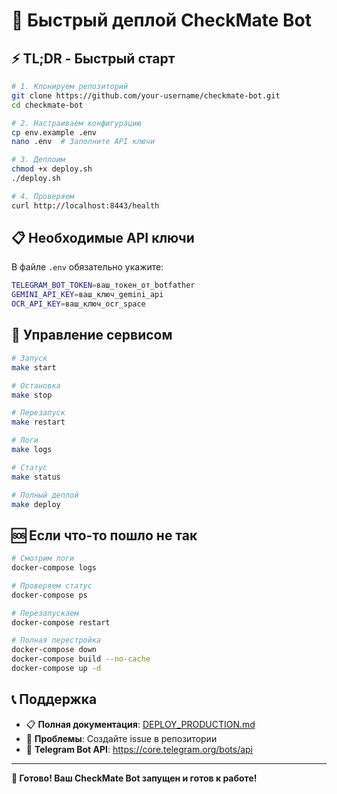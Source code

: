 # 🚀 Быстрый деплой CheckMate Bot

## ⚡ TL;DR - Быстрый старт

```bash
# 1. Клонируем репозиторий
git clone https://github.com/your-username/checkmate-bot.git
cd checkmate-bot

# 2. Настраиваем конфигурацию
cp env.example .env
nano .env  # Заполните API ключи

# 3. Деплоим
chmod +x deploy.sh
./deploy.sh

# 4. Проверяем
curl http://localhost:8443/health
```

## 📋 Необходимые API ключи

В файле `.env` обязательно укажите:

```bash
TELEGRAM_BOT_TOKEN=ваш_токен_от_botfather
GEMINI_API_KEY=ваш_ключ_gemini_api
OCR_API_KEY=ваш_ключ_ocr_space
```

## 🔧 Управление сервисом

```bash
# Запуск
make start

# Остановка
make stop

# Перезапуск
make restart

# Логи
make logs

# Статус
make status

# Полный деплой
make deploy
```

## 🆘 Если что-то пошло не так

```bash
# Смотрим логи
docker-compose logs

# Проверяем статус
docker-compose ps

# Перезапускаем
docker-compose restart

# Полная перестройка
docker-compose down
docker-compose build --no-cache
docker-compose up -d
```

## 📞 Поддержка

- 📋 **Полная документация**: [DEPLOY_PRODUCTION.md](DEPLOY_PRODUCTION.md)
- 🐛 **Проблемы**: Создайте issue в репозитории
- 💬 **Telegram Bot API**: https://core.telegram.org/bots/api

---

**🎉 Готово! Ваш CheckMate Bot запущен и готов к работе!**
